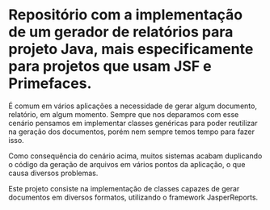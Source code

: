 # Repositório com a implementação de um gerador de relatórios para projeto Java, mais especificamente para projetos que usam JSF e Primefaces.

É comum em vários aplicações a necessidade de gerar algum documento, relatório, em algum momento. Sempre que nos deparamos com esse cenário pensamos em implementar classes genéricas para poder reutilizar na geração dos documentos, porém nem sempre temos tempo para fazer isso.

Como consequência do cenário acima, muitos sistemas acabam duplicando o código da geração de arquivos em vários pontos da aplicação, o que causa diversos problemas.

Este projeto consiste na implementação de classes capazes de gerar documentos em diversos formatos, utilizando o framework JasperReports.